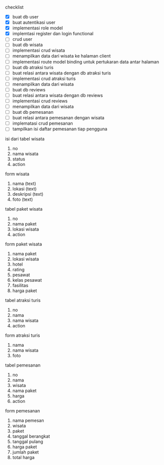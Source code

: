 checklist

-   [x] buat db user
-   [x] buat autentikasi user
-   [x] implementasi role model
-   [x] implemtasi register dan login functional
-   [ ] crud user
-   [ ] buat db wisata
-   [ ] implementasi crud wisata
-   [ ] menampilkan data dari wisata ke halaman client
-   [ ] implementasi route model binding untuk pertukaran data antar halaman
-   [ ] buat db atraksi turis
-   [ ] buat relasi antara wisata dengan db atraksi turis
-   [ ] implementasi crud atraksi turis
-   [ ] menampilkan data dari wisata
-   [ ] buat db reviews
-   [ ] buat relasi antara wisata dengan db reviews
-   [ ] implementasi crud reviews
-   [ ] menampilkan data dari wisata
-   [ ] buat db pemesanan
-   [ ] buat relasi antara pemesanan dengan wisata
-   [ ] implematasi crud pemesanan
-   [ ] tampilkan isi daftar pemesanan tiap pengguna

isi dari tabel wisata

1. no
2. nama wisata
3. status
4. action

form wisata

1. nama (text)
2. lokasi (text)
3. deskripsi (text)
4. foto (text)

tabel paket wisata

1. no
2. nama paket
3. lokasi wisata
4. action

form paket wisata

1. nama paket
2. lokasi wisata
3. hotel
4. rating
5. pesawat
6. kelas pesawat
7. fasilitas
8. harga paket

tabel atraksi turis

1. no
2. nama
3. nama wisata
4. action

form atraksi turis

1. nama
2. nama wisata
3. foto

tabel pemesanan

1. no
2. nama
3. wisata
4. nama paket
5. harga
6. action

form pemesanan

1. nama pemesan
2. wisata
3. paket
4. tanggal berangkat
5. tanggal pulang
6. harga paket
7. jumlah paket
8. total harga
